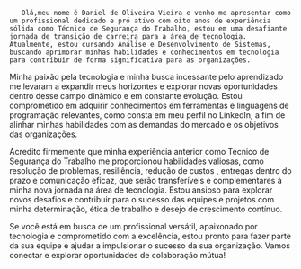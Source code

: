        Olá,meu nome é Daniel de Oliveira Vieira e venho me apresentar como um profissional dedicado e pró ativo com oito anos de experiência sólida como Técnico de Segurança do Trabalho, estou em uma desafiante jornada de transição de carreira para a área de tecnologia. Atualmente, estou cursando Análise e Desenvolvimento de Sistemas, buscando aprimorar minhas habilidades e conhecimentos em tecnologia para contribuir de forma significativa para as organizações.

Minha paixão pela tecnologia e minha busca incessante pelo aprendizado me levaram a expandir meus horizontes e explorar novas oportunidades dentro desse campo dinâmico e em constante evolução. Estou comprometido em adquirir conhecimentos em ferramentas e linguagens de programação relevantes, como consta em meu perfil no LinkedIn, a fim de alinhar minhas habilidades com as demandas do mercado e os objetivos das organizações.

Acredito firmemente que minha experiência anterior como Técnico de Segurança do Trabalho me proporcionou habilidades valiosas, como resolução de problemas, resiliência, redução de custos , entregas dentro do prazo e comunicação eficaz, que serão transferíveis e complementares à minha nova jornada na área de tecnologia. Estou ansioso para explorar novos desafios e contribuir para o sucesso das equipes e projetos com minha determinação, ética de trabalho e desejo de crescimento contínuo.

Se você está em busca de um profissional versátil, apaixonado por tecnologia e comprometido com a excelência, estou pronto para fazer parte da sua equipe e ajudar a impulsionar o sucesso da sua organização. Vamos conectar e explorar oportunidades de colaboração mútua!
<!---
Daniel010203/Daniel010203 is a ✨ special ✨ repository because its `README.md` (this file) appears on your GitHub profile.
You can click the Preview link to take a look at your changes.
--->
